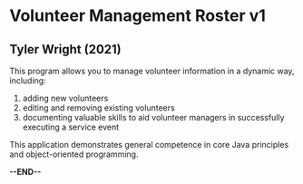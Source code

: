 # Volunteer Management Roster v1
## Tyler Wright (2021)

This program allows you to manage volunteer information in a dynamic way, including:
1. adding new volunteers
2. editing and removing existing volunteers
3. documenting valuable skills to aid volunteer managers in successfully executing a service event

This application demonstrates general competence in core Java principles and object-oriented
programming.

**--END--**

